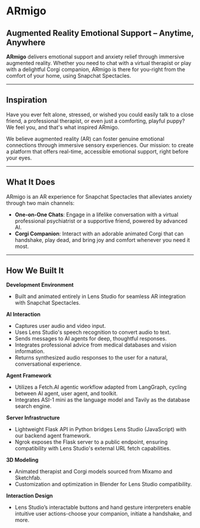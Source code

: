 # ARmigo

## Augmented Reality Emotional Support – Anytime, Anywhere

**ARmigo** delivers emotional support and anxiety relief through immersive augmented reality. Whether you need to chat with a virtual therapist or play with a delightful Corgi companion, ARmigo is there for you-right from the comfort of your home, using Snapchat Spectacles.

---

## Inspiration

Have you ever felt alone, stressed, or wished you could easily talk to a close friend, a professional therapist, or even just a comforting, playful puppy? We feel you, and that's what inspired ARmigo.

We believe augmented reality (AR) can foster genuine emotional connections through immersive sensory experiences. Our mission: to create a platform that offers real-time, accessible emotional support, right before your eyes.

---

## What It Does

ARmigo is an AR experience for Snapchat Spectacles that alleviates anxiety through two main channels:

- **One-on-One Chats**: Engage in a lifelike conversation with a virtual professional psychiatrist or a supportive friend, powered by advanced AI.
- **Corgi Companion**: Interact with an adorable animated Corgi that can handshake, play dead, and bring joy and comfort whenever you need it most.

---

## How We Built It

**Development Environment**
- Built and animated entirely in Lens Studio for seamless AR integration with Snapchat Spectacles.

**AI Interaction**
- Captures user audio and video input.
- Uses Lens Studio's speech recognition to convert audio to text.
- Sends messages to AI agents for deep, thoughtful responses.
- Integrates professional advice from medical databases and vision information.
- Returns synthesized audio responses to the user for a natural, conversational experience.

**Agent Framework**
- Utilizes a Fetch.AI agentic workflow adapted from LangGraph, cycling between AI agent, user agent, and toolkit.
- Integrates ASI-1 mini as the language model and Tavily as the database search engine.

**Server Infrastructure**
- Lightweight Flask API in Python bridges Lens Studio (JavaScript) with our backend agent framework.
- Ngrok exposes the Flask server to a public endpoint, ensuring compatibility with Lens Studio's external URL fetch capabilities.

**3D Modeling**
- Animated therapist and Corgi models sourced from Mixamo and Sketchfab.
- Customization and optimization in Blender for Lens Studio compatibility.

**Interaction Design**
- Lens Studio’s interactable buttons and hand gesture interpreters enable intuitive user actions-choose your companion, initiate a handshake, and more.

